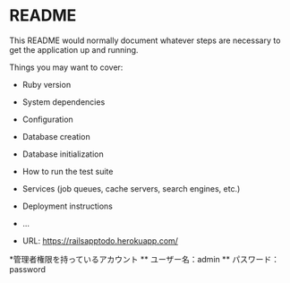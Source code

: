 # README

This README would normally document whatever steps are necessary to get the
application up and running.

Things you may want to cover:

* Ruby version

* System dependencies

* Configuration

* Database creation

* Database initialization

* How to run the test suite

* Services (job queues, cache servers, search engines, etc.)

* Deployment instructions

* ...

* URL: https://railsapptodo.herokuapp.com/

*管理者権限を持っているアカウント
** ユーザー名：admin
** パスワード：password
